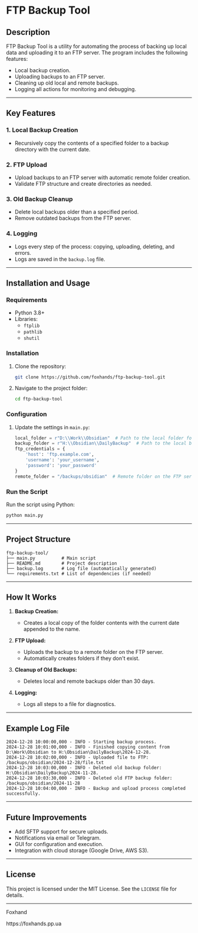 # FTP Backup Tool

## Description
FTP Backup Tool is a utility for automating the process of backing up local data and uploading it to an FTP server. The program includes the following features:

- Local backup creation.
- Uploading backups to an FTP server.
- Cleaning up old local and remote backups.
- Logging all actions for monitoring and debugging.

---

## Key Features

### 1. Local Backup Creation
- Recursively copy the contents of a specified folder to a backup directory with the current date.

### 2. FTP Upload
- Upload backups to an FTP server with automatic remote folder creation.
- Validate FTP structure and create directories as needed.

### 3. Old Backup Cleanup
- Delete local backups older than a specified period.
- Remove outdated backups from the FTP server.

### 4. Logging
- Logs every step of the process: copying, uploading, deleting, and errors.
- Logs are saved in the `backup.log` file.

---

## Installation and Usage

### Requirements
- Python 3.8+
- Libraries:
  - `ftplib`
  - `pathlib`
  - `shutil`

### Installation
1. Clone the repository:
   ```bash
   git clone https://github.com/foxhands/ftp-backup-tool.git
   ```
2. Navigate to the project folder:
   ```bash
   cd ftp-backup-tool
   ```

### Configuration
1. Update the settings in `main.py`:
   ```python
   local_folder = r"D:\\Work\\Obsidian"  # Path to the local folder for backups
   backup_folder = r"H:\\Obsidian\\DailyBackup"  # Path to the local backup folder
   ftp_credentials = {
       'host': 'ftp.example.com',
       'username': 'your_username',
       'password': 'your_password'
   }
   remote_folder = "/backups/obsidian"  # Remote folder on the FTP server
   ```

### Run the Script
Run the script using Python:
```bash
python main.py
```

---

## Project Structure

```plaintext
ftp-backup-tool/
├── main.py          # Main script
├── README.md        # Project description
├── backup.log       # Log file (automatically generated)
└── requirements.txt # List of dependencies (if needed)
```

---

## How It Works
1. **Backup Creation:**
   - Creates a local copy of the folder contents with the current date appended to the name.

2. **FTP Upload:**
   - Uploads the backup to a remote folder on the FTP server.
   - Automatically creates folders if they don't exist.

3. **Cleanup of Old Backups:**
   - Deletes local and remote backups older than 30 days.

4. **Logging:**
   - Logs all steps to a file for diagnostics.

---

## Example Log File
```plaintext
2024-12-28 10:00:00,000 - INFO - Starting backup process.
2024-12-28 10:01:00,000 - INFO - Finished copying content from D:\Work\Obsidian to H:\Obsidian\DailyBackup\2024-12-28.
2024-12-28 10:02:00,000 - INFO - Uploaded file to FTP: /backups/obsidian/2024-12-28/file.txt
2024-12-28 10:03:00,000 - INFO - Deleted old backup folder: H:\Obsidian\DailyBackup\2024-11-28.
2024-12-28 10:03:30,000 - INFO - Deleted old FTP backup folder: /backups/obsidian/2024-11-28
2024-12-28 10:04:00,000 - INFO - Backup and upload process completed successfully.
```

---

## Future Improvements
- Add SFTP support for secure uploads.
- Notifications via email or Telegram.
- GUI for configuration and execution.
- Integration with cloud storage (Google Drive, AWS S3).

---

## License
This project is licensed under the MIT License. See the `LICENSE` file for details.

---

<author>Foxhand</author>
<link>https://foxhands.pp.ua</link>

